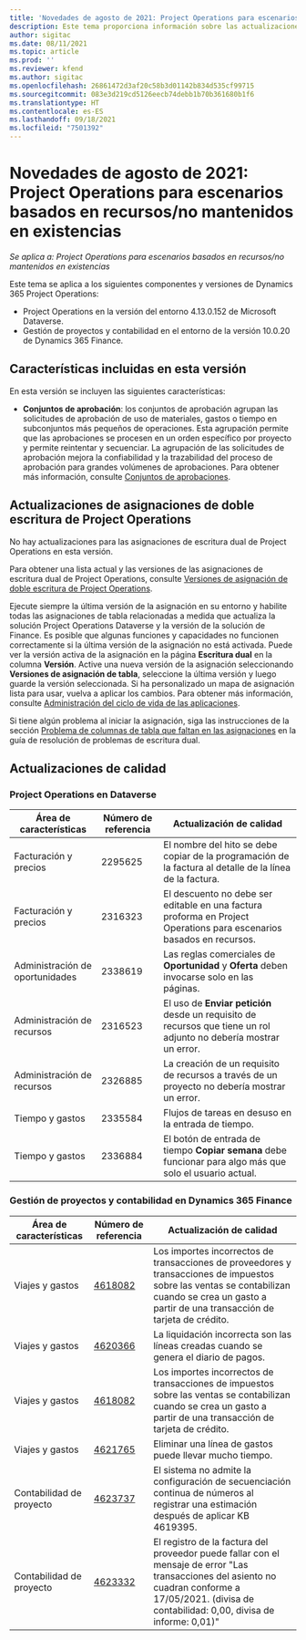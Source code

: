 ```yaml
---
title: 'Novedades de agosto de 2021: Project Operations para escenarios basados en recursos/no mantenidos en existencias'
description: Este tema proporciona información sobre las actualizaciones de calidad disponibles en la versión de agosto de 2021 de Project Operations para escenarios basados en recursos/no mantenidos en existencias.
author: sigitac
ms.date: 08/11/2021
ms.topic: article
ms.prod: ''
ms.reviewer: kfend
ms.author: sigitac
ms.openlocfilehash: 26861472d3af20c58b3d01142b834d535cf99715
ms.sourcegitcommit: 083e3d219cd5126eecb74debb1b70b361680b1f6
ms.translationtype: HT
ms.contentlocale: es-ES
ms.lasthandoff: 09/18/2021
ms.locfileid: "7501392"
---
```

# <a name="whats-new-august-2021---project-operations-for-resourcenon-stocked-based-scenarios"></a>Novedades de agosto de 2021: Project Operations para escenarios basados en recursos/no mantenidos en existencias

*Se aplica a: Project Operations para escenarios basados en recursos/no mantenidos en existencias*

Este tema se aplica a los siguientes componentes y versiones de Dynamics 365 Project Operations:

   - Project Operations en la versión del entorno 4.13.0.152 de Microsoft Dataverse.
   - Gestión de proyectos y contabilidad en el entorno de la versión 10.0.20 de Dynamics 365 Finance.

## <a name="features-included-in-this-release"></a>Características incluidas en esta versión

En esta versión se incluyen las siguientes características:

- **Conjuntos de aprobación**: los conjuntos de aprobación agrupan las solicitudes de aprobación de uso de materiales, gastos o tiempo en subconjuntos más pequeños de operaciones. Esta agrupación permite que las aprobaciones se procesen en un orden específico por proyecto y permite reintentar y secuenciar. La agrupación de las solicitudes de aprobación mejora la confiabilidad y la trazabilidad del proceso de aprobación para grandes volúmenes de aprobaciones. Para obtener más información, consulte [Conjuntos de aprobaciones](../approvals/approval-sets.md).

## <a name="project-operations-dual-write-maps-updates"></a>Actualizaciones de asignaciones de doble escritura de Project Operations

No hay actualizaciones para las asignaciones de escritura dual de Project Operations en esta versión.

Para obtener una lista actual y las versiones de las asignaciones de escritura dual de Project Operations, consulte [Versiones de asignación de doble escritura de Project Operations](../environment/resource-dual-write-maps.md).

Ejecute siempre la última versión de la asignación en su entorno y habilite todas las asignaciones de tabla relacionadas a medida que actualiza la solución Project Operations Dataverse y la versión de la solución de Finance. Es posible que algunas funciones y capacidades no funcionen correctamente si la última versión de la asignación no está activada. Puede ver la versión activa de la asignación en la página **Escritura dual** en la columna **Versión**. Active una nueva versión de la asignación seleccionando **Versiones de asignación de tabla**, seleccione la última versión y luego guarde la versión seleccionada. Si ha personalizado un mapa de asignación lista para usar, vuelva a aplicar los cambios. Para obtener más información, consulte [Administración del ciclo de vida de las aplicaciones](/dynamics365/fin-ops-core/dev-itpro/data-entities/dual-write/app-lifecycle-management).

Si tiene algún problema al iniciar la asignación, siga las instrucciones de la sección [Problema de columnas de tabla que faltan en las asignaciones](/dynamics365/fin-ops-core/dev-itpro/data-entities/dual-write/dual-write-troubleshooting-finops-upgrades#missing-table-columns-issue-on-maps) en la guía de resolución de problemas de escritura dual.

## <a name="quality-updates"></a>Actualizaciones de calidad

### <a name="project-operations-on-dataverse"></a>Project Operations en Dataverse

| **Área de características** | **Número de referencia** | **Actualización de calidad** |
| --- | --- | --- |
| Facturación y precios | 2295625 | El nombre del hito se debe copiar de la programación de la factura al detalle de la línea de la factura. |
| Facturación y precios | 2316323 | El descuento no debe ser editable en una factura proforma en Project Operations para escenarios basados en recursos. |
| Administración de oportunidades | 2338619 | Las reglas comerciales de **Oportunidad** y **Oferta** deben invocarse solo en las páginas. |
| Administración de recursos | 2316523 | El uso de **Enviar petición** desde un requisito de recursos que tiene un rol adjunto no debería mostrar un error. |
| Administración de recursos | 2326885 | La creación de un requisito de recursos a través de un proyecto no debería mostrar un error. |
| Tiempo y gastos | 2335584 | Flujos de tareas en desuso en la entrada de tiempo. |
| Tiempo y gastos | 2336884 | El botón de entrada de tiempo **Copiar semana** debe funcionar para algo más que solo el usuario actual. |


### <a name="project-management-and-accounting-on-dynamics-365-finance"></a>Gestión de proyectos y contabilidad en Dynamics 365 Finance

| Área de características | Número de referencia | Actualización de calidad |
| --- | --- | --- |
| Viajes y gastos | [4618082](https://fix.lcs.dynamics.com/Issue/Details?kb=4618082&amp;bugId=583101&amp;dbType=3&amp;qc=9c85ac8ca1e5e9cd07fac9e9aa2cb0914724e28b86ad3339dacf7741f554c605) | Los importes incorrectos de transacciones de proveedores y transacciones de impuestos sobre las ventas se contabilizan cuando se crea un gasto a partir de una transacción de tarjeta de crédito. |
| Viajes y gastos | [4620366](https://fix.lcs.dynamics.com/Issue/Details?kb=4620366&amp;bugId=579485&amp;dbType=3&amp;qc=e864789bd95505ea624c537d585bf113c2de60b97c88439d44693dbd85aa8e92) | La liquidación incorrecta son las líneas creadas cuando se genera el diario de pagos. |
| Viajes y gastos | [4618082](https://fix.lcs.dynamics.com/Issue/Details?kb=4618082&amp;bugId=583101&amp;dbType=3&amp;qc=9c85ac8ca1e5e9cd07fac9e9aa2cb0914724e28b86ad3339dacf7741f554c605) | Los importes incorrectos de transacciones de impuestos sobre las ventas se contabilizan cuando se crea un gasto a partir de una transacción de tarjeta de crédito. |
| Viajes y gastos | [4621765](https://fix.lcs.dynamics.com/Issue/Details?kb=4621765&amp;bugId=587306&amp;dbType=3&amp;qc=6fbfad0123d4e95eaf8d5a5a2f6c354577c991b7905c852ab02d1f94e728a876) | Eliminar una línea de gastos puede llevar mucho tiempo. |
| Contabilidad de proyecto | [4623737](https://fix.lcs.dynamics.com/Issue/Details?kb=4623737&amp;bugId=598109&amp;dbType=3&amp;qc=4101fc5865201e21815299f2ff11ae46d5d5370510868df86c25ee09a8ca1a0c) | El sistema no admite la configuración de secuenciación continua de números al registrar una estimación después de aplicar KB 4619395. |
| Contabilidad de proyecto | [4623332](https://fix.lcs.dynamics.com/Issue/Details?kb=4623332&amp;bugId=586034&amp;dbType=3&amp;qc=2f64bb1977c4a9c9dd2ce9de7e72230b86eca14b6295c5bbfb614ea97ad81caf) | El registro de la factura del proveedor puede fallar con el mensaje de error "Las transacciones del asiento no cuadran conforme a 17/05/2021. (divisa de contabilidad: 0,00, divisa de informe: 0,01)" |
